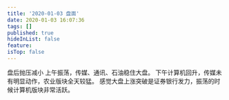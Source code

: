 ```yaml
---
title: '2020-01-03 盘面'
date: 2020-01-03 16:07:36
tags: []
published: true
hideInList: false
feature: 
isTop: false
---
```

盘后抛压减小
上午振荡，传媒、通讯、石油稳住大盘。
下午计算机回升，传媒未有明显动作，农业版块全天较猛。
感觉大盘上涨突破是证券银行发力，振荡的时候计算机版块非常活跃。
<!-- more -->

